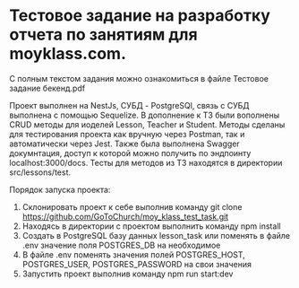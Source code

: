 # Тестовое задание на разработку отчета по занятиям для moyklass.com.
С полным текстом задания можно ознакомиться в файле Тестовое задание бекенд.pdf

Проект выполнен на NestJs, СУБД - PostgreSQl, связь с СУБД выполнена с помощью Sequelize.
В дополнение к ТЗ были вополнены CRUD методы для иоделей Lesson, Teacher и Student. Методы сделаны для тестирования проекта как вручную через Postman, так и автоматически через Jest.
Также была выполнена Swagger докумнтация, доступ к которой можно получить по эндпоинту localhost:3000/docs.
Тесты для методов из ТЗ находятся в директории src/lessons/test.

Порядок запуска проекта:
1. Склонировать проект к себе выполнив команду git clone https://github.com/GoToChurch/moy_klass_test_task.git
2. Находясь в директории с проектом выполнить команду npm install
3. Создать в PostgreSQL базу данных lesson_task или поменять в файле .env значение поля POSTGRES_DB на необходимое
4. В файле .env поменять значения полей POSTGRES_HOST, POSTGRES_USER, POSTGRES_PASSWORD на свои значения
5. Запустить проект выполнив команду npm run start:dev
